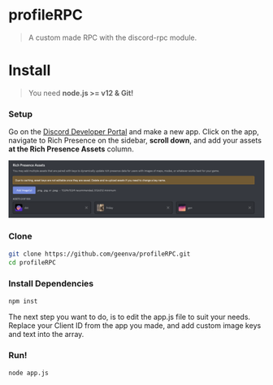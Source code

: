 # profileRPC

> A custom made RPC with the discord-rpc module.

# Install

> You need **node.js >= v12 & Git!**

### Setup

Go on the [Discord Developer Portal](https://discord.com/developers/applications) and make a new app. Click on the app, navigate to Rich Presence on the sidebar, **scroll down**, and add your assets **at the Rich Presence Assets** column.

![Demo Image](/img/demo.png "Hey! You found me!")  

### Clone

```sh
git clone https://github.com/geenva/profileRPC.git
cd profileRPC
```

### Install Dependencies

```sh
npm inst
```

The next step you want to do, is to edit the app.js file to suit your needs. Replace your Client ID from the app you made, and add custom image keys and text into the array.
### Run!

```sh
node app.js
```
